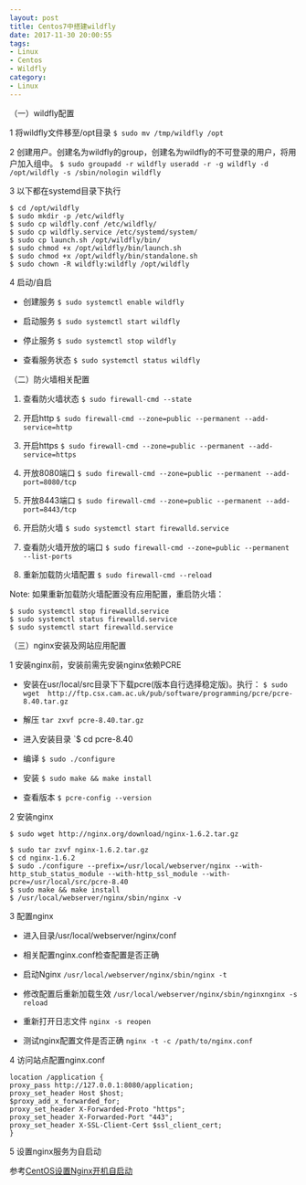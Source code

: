 ```yaml
---
layout: post
title: Centos7中搭建wildfly
date: 2017-11-30 20:00:55
tags:
- Linux
- Centos
- Wildfly
category:
- Linux
---
```

（一）wildfly配置

1 将wildfly文件移至/opt目录
`$ sudo mv /tmp/wildfly /opt`

2 创建用户。创建名为wildfly的group，创建名为wildfly的不可登录的用户，将用户加入组中。
`$ sudo groupadd -r wildfly useradd -r -g wildfly -d /opt/wildfly -s /sbin/nologin wildfly`

3 以下都在systemd目录下执行

```
$ cd /opt/wildfly
$ sudo mkdir -p /etc/wildfly
$ sudo cp wildfly.conf /etc/wildfly/
$ sudo cp wildfly.service /etc/systemd/system/
$ sudo cp launch.sh /opt/wildfly/bin/
$ sudo chmod +x /opt/wildfly/bin/launch.sh
$ sudo chmod +x /opt/wildfly/bin/standalone.sh
$ sudo chown -R wildfly:wildfly /opt/wildfly
```

4 启动/自启

- 创建服务
`$ sudo systemctl enable wildfly`

- 启动服务
`$ sudo systemctl start wildfly`

- 停止服务
`$ sudo systemctl stop wildfly`

- 查看服务状态
`$ sudo systemctl status wildfly`

（二）防火墙相关配置

1. 查看防火墙状态
`$ sudo firewall-cmd --state`

2. 开启http
`$ sudo firewall-cmd --zone=public --permanent --add-service=http`

3. 开启https
`$ sudo firewall-cmd --zone=public --permanent --add-service=https`

4. 开放8080端口
`$ sudo firewall-cmd --zone=public --permanent --add-port=8080/tcp`

5. 开放8443端口
`$ sudo firewall-cmd --zone=public --permanent --add-port=8443/tcp`

6. 开启防火墙
`$ sudo systemctl start firewalld.service`

7. 查看防火墙开放的端口
`$ sudo firewall-cmd --zone=public --permanent --list-ports`

8. 重新加载防火墙配置
`$ sudo firewall-cmd --reload`

Note: 如果重新加载防火墙配置没有应用配置，重启防火墙：

```
$ sudo systemctl stop firewalld.service
$ sudo systemctl status firewalld.service
$ sudo systemctl start firewalld.service

```

（三）nginx安装及网站应用配置

1 安装nginx前，安装前需先安装nginx依赖PCRE

- 安装在usr/local/src目录下下载pcre(版本自行选择稳定版)。执行：
`$ sudo wget  http://ftp.csx.cam.ac.uk/pub/software/programming/pcre/pcre-8.40.tar.gz `

- 解压
`tar zxvf pcre-8.40.tar.gz`

- 进入安装目录
`$ cd pcre-8.40

- 编译
`$ sudo ./configure`

- 安装
`$ sudo make && make install`

- 查看版本
`$ pcre-config --version`

2 安装nginx

```
$ sudo wget http://nginx.org/download/nginx-1.6.2.tar.gz

$ sudo tar zxvf nginx-1.6.2.tar.gz
$ cd nginx-1.6.2
$ sudo ./configure --prefix=/usr/local/webserver/nginx --with-http_stub_status_module --with-http_ssl_module --with-pcre=/usr/local/src/pcre-8.40
$ sudo make && make install
$ /usr/local/webserver/nginx/sbin/nginx -v
```

3 配置nginx

- 进入目录/usr/local/webserver/nginx/conf

- 相关配置nginx.conf检查配置是否正确

- 启动Nginx 
`/usr/local/webserver/nginx/sbin/nginx -t`

- 修改配置后重新加载生效
`/usr/local/webserver/nginx/sbin/nginxnginx -s reload`

- 重新打开日志文件
`nginx -s reopen`

- 测试nginx配置文件是否正确
`nginx -t -c /path/to/nginx.conf`

4 访问站点配置nginx.conf

```
location /application {
proxy_pass http://127.0.0.1:8080/application;
proxy_set_header Host $host;
$proxy_add_x_forwarded_for;
proxy_set_header X-Forwarded-Proto "https";
proxy_set_header X-Forwarded-Port "443";
proxy_set_header X-SSL-Client-Cert $ssl_client_cert;
}
```
5 设置nginx服务为自启动

参考[CentOS设置Nginx开机自启动](https://www.cnblogs.com/piscesLoveCc/p/5867900.html)